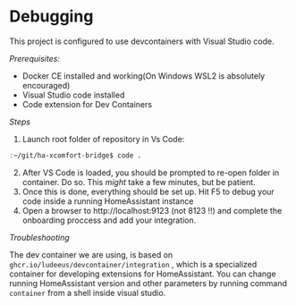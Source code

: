 # Debugging

This project is configured to use devcontainers with Visual Studio code.

*Prerequisites:*

- Docker CE installed and working(On Windows WSL2 is absolutely encouraged)
- Visual Studio code installed
- Code extension for Dev Containers

*Steps*

1.  Launch root folder of repository in Vs Code:

```sh
:~/git/ha-xcomfort-bridge$ code .

```

2.  After VS Code is loaded, you should be prompted to re-open folder in container.  Do so.  This _might_ take a few minutes, but be patient.
3.  Once this is done, everything should be set up.  Hit F5 to debug your code inside a running HomeAssistant instance
4.  Open a browser to http://localhost:9123 (not 8123 !!) and complete the onboarding proccess and add your integration.

*Troubleshooting*

The dev container we are using, is based on `ghcr.io/ludeeus/devcontainer/integration` , which is a specialized container for developing extensions
for HomeAssistant.  You can change running HomeAssistant version and other parameters by running command `container` from a shell inside visual studio.